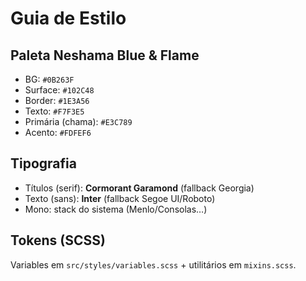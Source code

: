 # Guia de Estilo

## Paleta Neshama Blue & Flame

- BG: `#0B263F`
- Surface: `#102C48`
- Border: `#1E3A56`
- Texto: `#F7F3E5`
- Primária (chama): `#E3C789`
- Acento: `#FDFEF6`

## Tipografia

- Títulos (serif): **Cormorant Garamond** (fallback Georgia)
- Texto (sans): **Inter** (fallback Segoe UI/Roboto)
- Mono: stack do sistema (Menlo/Consolas…)

## Tokens (SCSS)

Variables em `src/styles/variables.scss` + utilitários em `mixins.scss`.
